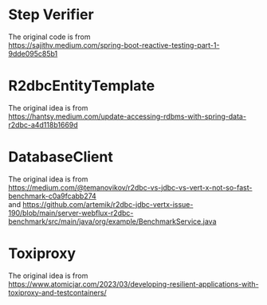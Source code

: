 # Step Verifier
The original code is from  
https://sajithv.medium.com/spring-boot-reactive-testing-part-1-9dde095c85b1

# R2dbcEntityTemplate 
The original idea is from  
https://hantsy.medium.com/update-accessing-rdbms-with-spring-data-r2dbc-a4d118b1669d

# DatabaseClient
The original idea is from  
https://medium.com/@temanovikov/r2dbc-vs-jdbc-vs-vert-x-not-so-fast-benchmark-c0a9fcabb274  
and
https://github.com/artemik/r2dbc-jdbc-vertx-issue-190/blob/main/server-webflux-r2dbc-benchmark/src/main/java/org/example/BenchmarkService.java

# Toxiproxy
The original idea is from  
https://www.atomicjar.com/2023/03/developing-resilient-applications-with-toxiproxy-and-testcontainers/

